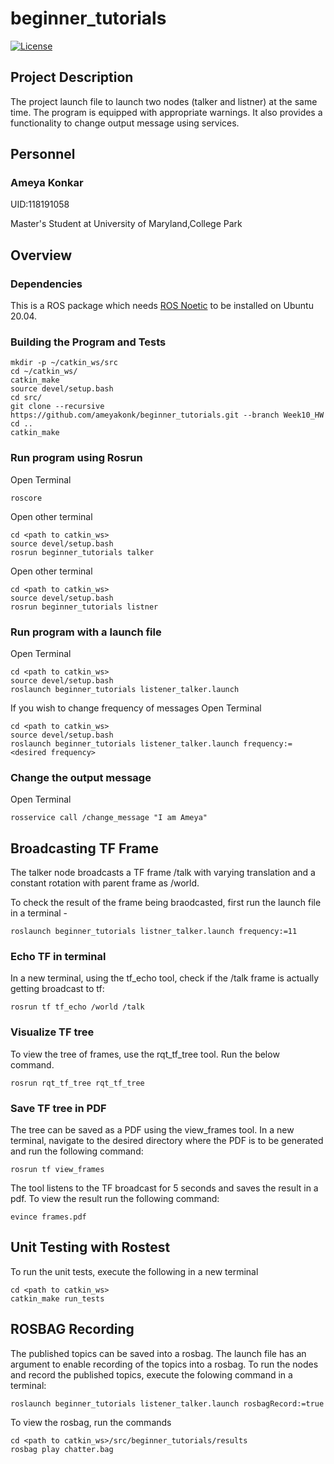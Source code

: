 # beginner_tutorials

[![License](https://img.shields.io/badge/License-BSD_3--Clause-blue.svg)](https://opensource.org/licenses/BSD-3-Clause)

## Project Description

The project launch file to launch two nodes (talker and listner) at the same time. The program is equipped with appropriate 
warnings. It also provides a functionality to change output message using services. 

## Personnel

### Ameya Konkar 

UID:118191058

Master's Student at University of Maryland,College Park

## Overview

### Dependencies
This is a ROS package which needs [ROS Noetic](http://wiki.ros.org/Installation/Ubuntu) to be installed on Ubuntu 20.04. 

### Building the Program and Tests

```
mkdir -p ~/catkin_ws/src
cd ~/catkin_ws/
catkin_make
source devel/setup.bash
cd src/
git clone --recursive https://github.com/ameyakonk/beginner_tutorials.git --branch Week10_HW
cd ..
catkin_make

```
### Run program using Rosrun

Open Terminal
```
roscore
```
Open other terminal

```
cd <path to catkin_ws>
source devel/setup.bash
rosrun beginner_tutorials talker

```
Open other terminal

```
cd <path to catkin_ws>
source devel/setup.bash
rosrun beginner_tutorials listner

```
### Run program with a launch file

Open Terminal
```
cd <path to catkin_ws>
source devel/setup.bash
roslaunch beginner_tutorials listener_talker.launch

```
If you wish to change frequency of messages
Open Terminal
```
cd <path to catkin_ws>
source devel/setup.bash
roslaunch beginner_tutorials listener_talker.launch frequency:=<desired frequency>

```
### Change the output message

Open Terminal
```
rosservice call /change_message "I am Ameya"

```
## Broadcasting TF Frame
The talker node broadcasts a TF frame /talk with varying translation and a constant rotation with parent frame as /world.

To check the result of the frame being braodcasted, first run the launch file in a terminal -
```
roslaunch beginner_tutorials listner_talker.launch frequency:=11
```
### Echo TF in terminal
In a new terminal, using the tf_echo tool, check if the /talk frame is actually getting broadcast to tf:
```
rosrun tf tf_echo /world /talk
```
### Visualize TF tree 
To view the tree of frames, use the rqt_tf_tree tool. Run the below command.
```
rosrun rqt_tf_tree rqt_tf_tree
```
### Save TF tree in PDF
The tree can be saved as a PDF using the view_frames tool. In a new terminal, navigate to the desired directory where the PDF is to be generated and run the following command:
```
rosrun tf view_frames
```
The tool listens to the TF broadcast for 5 seconds and saves the result in a pdf. To view the result run the following command:
```
evince frames.pdf
```
## Unit Testing with Rostest
To run the unit tests, execute the following in a new terminal
```
cd <path to catkin_ws>
catkin_make run_tests
```
## ROSBAG Recording
The published topics can be saved into a rosbag. The launch file has an argument to enable recording of the topics into a rosbag. To run the nodes and record the published topics, execute the folowing command in a terminal:
```
roslaunch beginner_tutorials listener_talker.launch rosbagRecord:=true
``` 
To view the rosbag, run the commands
```
cd <path to catkin_ws>/src/beginner_tutorials/results
rosbag play chatter.bag
```
